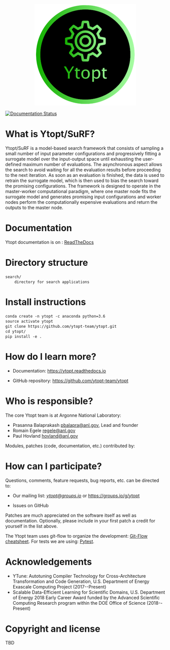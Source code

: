 <p align="center">
<img src="docs/_static/logo/medium.png">
</p>

[![Documentation Status](https://readthedocs.org/projects/ytopt/badge/?version=latest)](https://ytopt.readthedocs.io/en/latest/?badge=latest)

# What is Ytopt/SuRF?

Ytopt/SuRF is a model-based search framework that consists of sampling a small number of input parameter configurations and 
progressively fitting a surrogate model over the input-output space until exhausting the user-defined maximum number of evaluations. 
The asynchronous aspect allows the search to avoid waiting for all the evaluation results before proceeding to the next iteration. As 
soon as an evaluation is finished, the data is used to retrain the surrogate model, which is then used to bias the search toward the 
promising configurations. The framework is designed to operate in the master-worker computational paradigm, where one master node fits 
the surrogate model and generates promising input configurations and worker nodes perform the computationally expensive evaluations and 
return the outputs to the master node.

# Documentation

Ytopt documentation is on : [ReadTheDocs](https://ytopt.readthedocs.io)

# Directory structure

```
search/
    directory for search applications
```

# Install instructions

```
conda create -n ytopt -c anaconda python=3.6
source activate ytopt
git clone https://github.com/ytopt-team/ytopt.git
cd ytopt/
pip install -e .
```
# How do I learn more?

* Documentation: https://ytopt.readthedocs.io

* GitHub repository: https://github.com/ytopt-team/ytopt

# Who is responsible?

The core Ytopt team is at Argonne National Laboratory:

* Prasanna Balaprakash <pbalapra@anl.gov>, Lead and founder
* Romain Egele <regele@anl.gov>
* Paul Hovland <hovland@anl.gov>

Modules, patches (code, documentation, etc.) contributed by:

# How can I participate?

Questions, comments, feature requests, bug reports, etc. can be directed to:

* Our mailing list: *ytopt@groups.io* or https://groups.io/g/ytopt

* Issues on GitHub

Patches are much appreciated on the software itself as well as documentation.
Optionally, please include in your first patch a credit for yourself in the
list above.

The Ytopt team uses git-flow to organize the development: [Git-Flow cheatsheet](https://danielkummer.github.io/git-flow-cheatsheet/). For tests we are using: [Pytest](https://docs.pytest.org/en/latest/).

# Acknowledgements

* YTune: Autotuning Compiler Technology for Cross-Architecture Transformation and Code Generation, U.S. Department of Energy Exascale Computing Project (2017--Present) 
* Scalable Data-Efficient Learning for Scientific Domains, U.S. Department of Energy 2018 Early Career Award funded by the Advanced Scientific Computing Research program within the DOE Office of Science (2018--Present)

# Copyright and license

TBD
